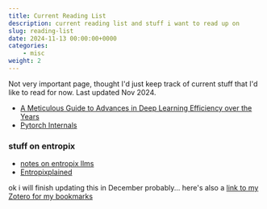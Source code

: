```yaml
---
title: Current Reading List
description: current reading list and stuff i want to read up on
slug: reading-list
date: 2024-11-13 00:00:00+0000
categories:
    - misc
weight: 2
---
```


Not very important page, thought I'd just keep track of current stuff that I'd like to read for now. Last updated Nov 2024.

- [A Meticulous Guide to Advances in Deep Learning Efficiency over the Years](https://alexzhang13.github.io/blog/2024/efficient-dl/) 
- [Pytorch Internals](http://blog.ezyang.com/2019/05/pytorch-internals/)

### stuff on entropix
- [notes on entropix llms](https://github.com/vkalvakotamath/entropic_llms/blob/main/Entropic_LLMs.pdf)
- [Entropixplained](https://southbridge-research.notion.site/Entropixplained-11e5fec70db18022b083d7d7b0e93505)

ok i will finish updating this in December probably... here's also a [link to my Zotero for my bookmarks](https://www.zotero.org/groups/5769936/ml-resources/library)